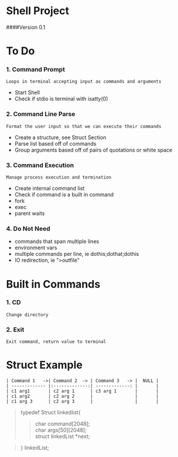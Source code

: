 Shell Project
=============
####Version 0.1

# To Do

### 1. Command Prompt
	Loops in terminal accepting input as commands and arguments
* Start Shell
* Check if stdio is terminal with isatty(0)

### 2. Command Line Parse
	Format the user input so that we can execute their commands
* Create a structure, see Struct Section
* Parse list based off of commands
* Group arguments based off of pairs of quotations or white space
	

### 3. Command Execution
	Manage process execution and termination
* Create internal command list
* Check if command is a built in command
* fork
* exec
* parent waits

### 4. Do Not Need
* commands that span multiple lines
* environment vars
* multiple commands per line, ie dothis;dothat;dothis
* IO redirection, ie ">outfile"

# Built in Commands
### 1. CD  
	Change directory
### 2. Exit
	Exit command, return value to terminal

# Struct Example #
	| Command 1   ->| Command 2  -> | Command 3   -> |  NULL |
	| ------------- |:-------------:| -------------: |       |
	| c1 arg1       | c2 arg 1      | c3 arg 1       |       |
	| c1 arg2       | c2 arg 2      |                |       |
	| c1 arg 3      | c2 arg 3      |                |       |

> typedef Struct linkedlist{  
>>char command[2048];  
char args[50][2048];  
struct linkedList *next;  

> } linkedList;

